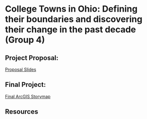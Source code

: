 # College Towns in Ohio: Defining their boundaries and discovering their change in the past decade (Group 4)

## Project Proposal:
[Proposal Slides](https://docs.google.com/presentation/d/1zZ9bpH0wh7CcqrIWER1uvlvi3VBZYSICc8wJYF0W-ps/edit#slide=id.p)

## Final Project: 
[Final ArcGIS Storymap](https://storymaps.arcgis.com/stories/e9843fdf5d6d454486ed9aff49398c90)

## Resources
